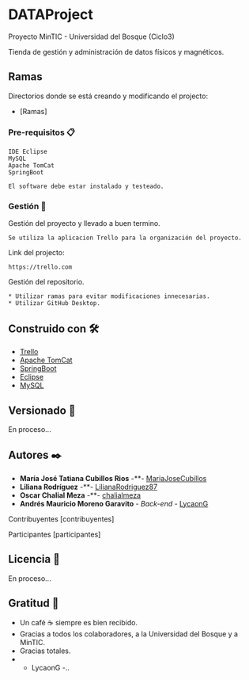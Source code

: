 # DATAProject
Proyecto MinTIC - Universidad del Bosque (Ciclo3)

Tienda de gestión y administración de datos físicos y magnéticos.

## Ramas

Directorios donde se está creando y modificando el projecto:

* [Ramas]

### Pre-requisitos 📋

```
IDE Eclipse
MySQL
Apache TomCat
SpringBoot

El software debe estar instalado y testeado.
```

### Gestión 🔧

Gestión del proyecto y llevado a buen termino.

```
Se utiliza la aplicacion Trello para la organización del proyecto.
```
Link del projecto: 

```
https://trello.com
```

Gestión del repositorio.

```
* Utilizar ramas para evitar modificaciones innecesarias.
* Utilizar GitHub Desktop.
```
## Construido con 🛠️

* [Trello](https://trello.com/)
* [Apache TomCat](http://tomcat.apache.org/)
* [SpringBoot](https://start.spring.io/)
* [Eclipse](https://www.eclipse.org/)
* [MySQL](https://www.mysql.com/)


## Versionado 📌

En proceso...

## Autores ✒️

* **María José Tatiana Cubillos Rios** -**- [MariaJoseCubillos](#MariaJoseCubillos)
* **Liliana Rodríguez** -**- [LilianaRodriguez87](#LilianaRodriguez87)
* **Oscar Chalial Meza** -**- [chalialmeza](#chalialmeza)
* **Andrés Mauricio Moreno Garavito** - *Back-end* - [LycaonG](#LycaonG)

Contribuyentes [contribuyentes]

Participantes [participantes]

## Licencia 📄

En proceso...

## Gratitud 🎁

* Un café ☕ siempre es bien recibido. 
* Gracias a todos los colaboradores, a la Universidad del Bosque y a MinTIC.
* Gracias totales.
* - LycaonG -..

